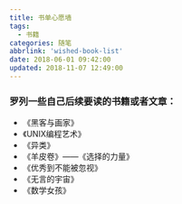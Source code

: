 ```yaml
---
title: 书单心愿墙
tags:
  - 书籍
categories: 随笔
abbrlink: 'wished-book-list'
date: 2018-06-01 09:42:00
updated: 2018-11-07 12:49:00
---
```

###  罗列一些自己后续要读的书籍或者文章：

* 《黑客与画家》
* 《UNIX编程艺术》
* 《异类》
* 《羊皮卷》——《选择的力量》
* 《优秀到不能被忽视》
* 《无言的宇宙》
* 《数学女孩》